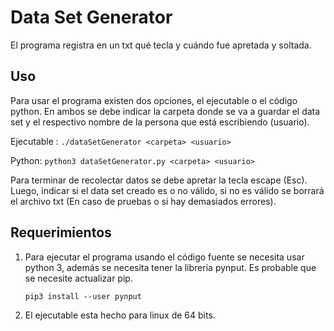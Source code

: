 # Data Set Generator

El programa registra en un txt qué tecla y cuándo fue apretada y soltada.

## Uso
Para usar el programa existen dos opciones, el ejecutable o el código python. En ambos se debe indicar la carpeta donde se va a guardar el data set y el respectivo nombre de la persona que está escribiendo (usuario). 

Ejecutable : `./dataSetGenerator <carpeta> <usuario>`

Python: `python3 dataSetGenerator.py <carpeta> <usuario>`

Para terminar de recolectar datos se debe apretar la tecla escape (Esc). Luego, indicar si el data set creado es o no válido, si no es válido se borrará el archivo txt (En caso de pruebas o si hay demasiados errores). 

## Requerimientos

1) Para ejecutar el programa usando el código fuente se necesita usar python 3, además se necesita tener la libreria pynput. Es probable que se necesite actualizar pip.

    `pip3 install --user pynput`

2) El ejecutable esta hecho para linux de 64 bits. 
